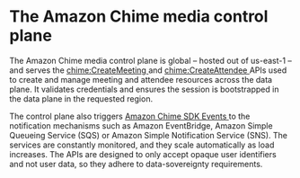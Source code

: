 # The Amazon Chime media control plane<a name="media-control-plane"></a>

The Amazon Chime media control plane is global – hosted out of us\-east\-1 – and serves the [ chime:CreateMeeting ](https://docs.aws.amazon.com/chime-sdk/latest/APIReference/API_CreateMeeting.html) and [ chime:CreateAttendee ](https://docs.aws.amazon.com/chime-sdk/latest/APIReference/API_CreateAttendee.html) APIs used to create and manage meeting and attendee resources across the data plane\. It validates credentials and ensures the session is bootstrapped in the data plane in the requested region\.

The control plane also triggers [ Amazon Chime SDK Events ](https://docs.aws.amazon.com/chime-sdk/latest/ag/automating-chime-with-cloudwatch-events.html) to the notification mechanisms such as Amazon EventBridge, Amazon Simple Queueing Service \(SQS\) or Amazon Simple Notification Service \(SNS\)\. The services are constantly monitored, and they scale automatically as load increases\. The APIs are designed to only accept opaque user identifiers and not user data, so they adhere to data\-sovereignty requirements\.